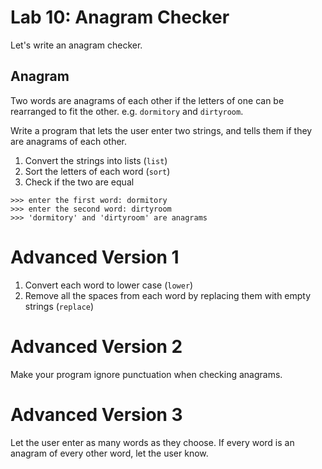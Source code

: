 # Lab 10: Anagram Checker

Let's write an anagram checker.

## Anagram

Two words are anagrams of each other if the letters of one can be rearranged to fit the other. e.g. `dormitory` and `dirtyroom`.

Write a program that lets the user enter two strings, and tells them if they are anagrams of each other.

1. Convert the strings into lists (`list`)
2. Sort the letters of each word (`sort`)
3. Check if the two are equal

```
>>> enter the first word: dormitory
>>> enter the second word: dirtyroom
>>> 'dormitory' and 'dirtyroom' are anagrams
```

# Advanced Version 1

1. Convert each word to lower case (`lower`)
2. Remove all the spaces from each word by replacing them with empty strings (`replace`)

# Advanced Version 2

Make your program ignore punctuation when checking anagrams.

# Advanced Version 3

Let the user enter as many words as they choose. If every word is an anagram of every other word, let the user know.

